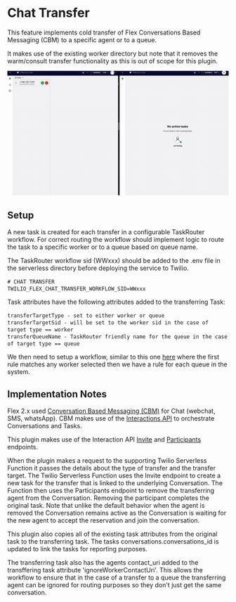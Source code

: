 # Chat Transfer

This feature implements cold transfer of Flex Conversations Based Messaging (CBM) to a specific agent or to a queue.

It makes use of the existing worker directory but note that it removes the warm/consult transfer functionality as this is out of scope for this plugin.

![alt text](screenshots/chat-transfer.gif)

## Setup

A new task is created for each transfer in a configurable TaskRouter workflow. For correct routing the workflow should implement logic to route the task to a specific worker or to a queue based on queue name.

The TaskRouter workflow sid (WWxxx) should be added to the .env file in the serverless directory before deploying the service to Twilio.

```
# CHAT TRANSFER
TWILIO_FLEX_CHAT_TRANSFER_WORKFLOW_SID=WWxxx
```

Task attributes have the following attributes added to the transferring Task:

```
transferTargetType - set to either worker or queue
transferTargetSid - will be set to the worker sid in the case of target type == worker
transferQueueName - TaskRouter friendly name for the queue in the case of target type == queue
```

We then need to setup a workflow, similar to this one [here](example-taskrouter-workflow.json) where the first rule matches any worker selected then we have a rule for each queue in the system.

## Implementation Notes

Flex 2.x used [Conversation Based Messaging (CBM)](https://www.twilio.com/docs/flex/conversations) for Chat (webchat, SMS, whatsApp). CBM makes use of the [Interactions API](https://www.twilio.com/docs/flex/developer/conversations/interactions-api) to orchestrate Conversations and Tasks.

This plugin makes use of the Interaction API [Invite](https://www.twilio.com/docs/flex/developer/conversations/interactions-api/invites-subresource) and [Participants](https://www.twilio.com/docs/flex/developer/conversations/interactions-api/interaction-channel-participants) endpoints.

When the plugin makes a request to the supporting Twilio Serverless Function it passes the details about the type of transfer and the transfer target. The Twilio Serverless Function uses the Invite endpoint to create a new task for the transfer that is linked to the underlying Conversation. The Function then uses the Participants endpoint to remove the transferring agent from the Conversation. Removing the participant completes the original task. 
Note that unlike the default behavior when the agent is removed the Conversation remains active as the Conversation is waiting for the new agent to accept the reservation and join the conversation.

This plugin also copies all of the existing task attributes from the original task to the transferring task. The tasks conversations.conversations_id is updated to link the tasks for reporting purposes. 

The transferring task also has the agents contact_uri added to the transffering task attribute 'ignoreWorkerContactUri'. This allows the workflow to ensure that in the case of a transfer to a queue the transferring agent can be ignored for routing purposes so they don't just get the same conversation.
